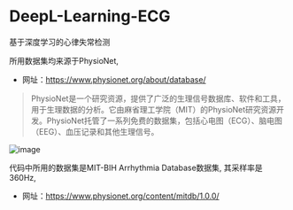 # DeepL-Learning-ECG
基于深度学习的心律失常检测

所用数据集均来源于PhysioNet,   
- 网址：https://www.physionet.org/about/database/  
> PhysioNet是一个研究资源，提供了广泛的生理信号数据库、软件和工具，用于生理数据的分析。它由麻省理工学院（MIT）的PhysioNet研究资源开发。PhysioNet托管了一系列免费的数据集，包括心电图（ECG）、脑电图（EEG）、血压记录和其他生理信号。

![image](https://github.com/BubbleByteX/DeepL-Learning-ECG/assets/115935683/06a5cbb6-ae3a-4404-b779-a0f9bc5639d0)

代码中所用的数据集是MIT-BIH Arrhythmia Database数据集, 其采样率是360Hz,   
- 网址：https://www.physionet.org/content/mitdb/1.0.0/
